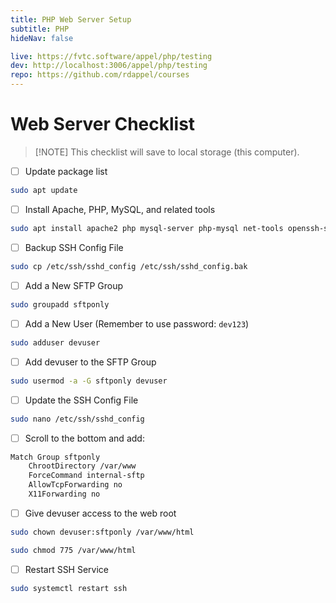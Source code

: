 ```yaml
---
title: PHP Web Server Setup
subtitle: PHP
hideNav: false

live: https://fvtc.software/appel/php/testing
dev: http://localhost:3006/appel/php/testing
repo: https://github.com/rdappel/courses
---
```


# Web Server Checklist

> [!NOTE] This checklist will save to local storage (this computer).

<div class="checklist localstore">

- [ ] Update package list

```bash
sudo apt update
```

- [ ] Install Apache, PHP, MySQL, and related tools

```bash
sudo apt install apache2 php mysql-server php-mysql net-tools openssh-server
```

- [ ] Backup SSH Config File

```bash
sudo cp /etc/ssh/sshd_config /etc/ssh/sshd_config.bak
```

- [ ] Add a New SFTP Group

```bash
sudo groupadd sftponly
```

- [ ] Add a New User (Remember to use password: `dev123`)

```bash
sudo adduser devuser
```

- [ ] Add devuser to the SFTP Group

```bash
sudo usermod -a -G sftponly devuser
```

- [ ] Update the SSH Config File

```bash
sudo nano /etc/ssh/sshd_config
```

- [ ] Scroll to the bottom and add:

```bash
Match Group sftponly
    ChrootDirectory /var/www
    ForceCommand internal-sftp
    AllowTcpForwarding no
    X11Forwarding no
```

- [ ] Give devuser access to the web root

```bash
sudo chown devuser:sftponly /var/www/html
```

```bash
sudo chmod 775 /var/www/html
```

- [ ] Restart SSH Service
```bash
sudo systemctl restart ssh
```

</div>